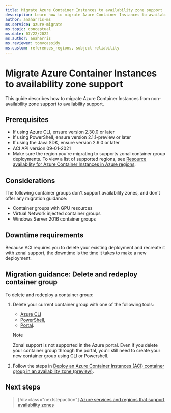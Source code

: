 ```yaml
---
title: Migrate Azure Container Instances to availability zone support 
description: Learn how to migrate Azure Container Instances to availability zone support.
author: anaharris-ms
ms.service: azure-migrate
ms.topic: conceptual
ms.date: 07/22/2022
ms.author: anaharris
ms.reviewer: tomvcassidy
ms.custom: references_regions, subject-reliability
---
```


# Migrate Azure Container Instances to availability zone support
 
This guide describes how to migrate Azure Container Instances from non-availability zone support to availability support.  


## Prerequisites

* If using Azure CLI, ensure version 2.30.0 or later
* If using PowerShell, ensure version 2.1.1-preview or later
* If using the Java SDK, ensure version 2.9.0 or later
* ACI API version 09-01-2021
* Make sure the region you're migrating to supports zonal container group deployments. To view a list of supported regions, see [Resource availability for Azure Container Instances in Azure regions](../container-instances/container-instances-region-availability.md).

## Considerations

The following container groups don't support availability zones, and don't offer any  migration guidance:

- Container groups with GPU resources
- Virtual Network injected container groups
- Windows Server 2016 container groups

## Downtime requirements

Because ACI requires you to delete your existing deployment and recreate it with zonal support, the downtime is the time it takes to make a new deployment.

## Migration guidance: Delete and redeploy container group

To delete and redeploy a container group:

1. Delete your current container group with one of the following tools:

   - [Azure CLI](../container-instances/container-instances-quickstart.md#clean-up-resources)
   - [PowerShell](../container-instances/container-instances-quickstart.md#clean-up-resources), 
   - [Portal](../container-instances/container-instances-quickstart-portal.md#clean-up-resources).

    >[!NOTE]
    >Zonal support is not supported in the Azure portal. Even if you delete your container group through the portal, you'll still need to create your new container group using CLI or Powershell. 
    
1. Follow the steps in [Deploy an Azure Container Instances (ACI) container group in an availability zone (preview)](../container-instances/availability-zones.md).



## Next steps

> [!div class="nextstepaction"]
> [Azure services and regions that support availability zones](availability-zones-service-support.md)
